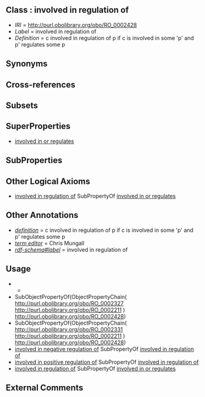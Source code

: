 
## Class : involved in regulation of

 * *IRI* = http://purl.obolibrary.org/obo/RO_0002428
 * *Label* = involved in regulation of
 * *Definition* = c involved in regulation of p if c is involved in some 'p' and p' regulates some p

## Synonyms


## Cross-references


## Subsets


## SuperProperties

 * [involved in or regulates](../../RO/31/RO_0002431.md)

## SubProperties


## Other Logical Axioms

 * [involved in regulation of](../../RO/28/RO_0002428.md) SubPropertyOf [involved in or regulates](../../RO/31/RO_0002431.md)

## Other Annotations

 * *[definition](../../IAO/15/IAO_0000115.md)* = c involved in regulation of p if c is involved in some 'p' and p' regulates some p
 * *[term editor](../../IAO/17/IAO_0000117.md)* = Chris Mungall
 * *[rdf-schema#label](../../el/rdf-schema#label.md)* = involved in regulation of

## Usage

 * -
 * SubObjectPropertyOf(ObjectPropertyChain( <http://purl.obolibrary.org/obo/RO_0002327> <http://purl.obolibrary.org/obo/RO_0002211> ) <http://purl.obolibrary.org/obo/RO_0002428>)
 * SubObjectPropertyOf(ObjectPropertyChain( <http://purl.obolibrary.org/obo/RO_0002331> <http://purl.obolibrary.org/obo/RO_0002211> ) <http://purl.obolibrary.org/obo/RO_0002428>)
 * [involved in negative regulation of](../../RO/30/RO_0002430.md) SubPropertyOf [involved in regulation of](../../RO/28/RO_0002428.md)
 * [involved in positive regulation of](../../RO/29/RO_0002429.md) SubPropertyOf [involved in regulation of](../../RO/28/RO_0002428.md)
 * [involved in regulation of](../../RO/28/RO_0002428.md) SubPropertyOf [involved in or regulates](../../RO/31/RO_0002431.md)

## External Comments

